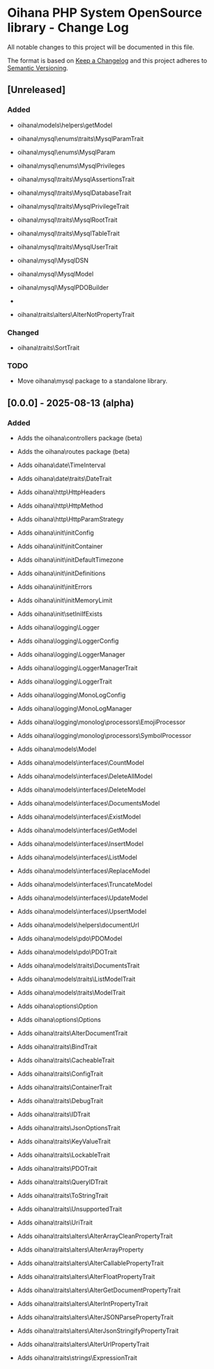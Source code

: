 # Oihana PHP System OpenSource library - Change Log

All notable changes to this project will be documented in this file.

The format is based on [Keep a Changelog](http://keepachangelog.com/) and this project adheres to [Semantic Versioning](http://semver.org/).

## [Unreleased]

### Added

- oihana\models\helpers\getModel

- oihana\mysql\enums\traits\MysqlParamTrait
- oihana\mysql\enums\MysqlParam
- oihana\mysql\enums\MysqlPrivileges
- oihana\mysql\traits\MysqlAssertionsTrait
- oihana\mysql\traits\MysqlDatabaseTrait
- oihana\mysql\traits\MysqlPrivilegeTrait
- oihana\mysql\traits\MysqlRootTrait
- oihana\mysql\traits\MysqlTableTrait
- oihana\mysql\traits\MysqlUserTrait
- oihana\mysql\MysqlDSN
- oihana\mysql\MysqlModel
- oihana\mysql\MysqlPDOBuilder
-  
- oihana\traits\alters\AlterNotPropertyTrait

### Changed

- oihana\traits\SortTrait

### TODO

  - Move oihana\mysql package to a standalone library.

## [0.0.0] - 2025-08-13 (alpha)

### Added

- Adds the oihana\controllers package (beta)
- Adds the oihana\routes package (beta)

- Adds oihana\date\TimeInterval
- Adds oihana\date\traits\DateTrait

- Adds oihana\http\HttpHeaders
- Adds oihana\http\HttpMethod
- Adds oihana\http\HttpParamStrategy

- Adds oihana\init\initConfig
- Adds oihana\init\initContainer
- Adds oihana\init\initDefaultTimezone
- Adds oihana\init\initDefinitions
- Adds oihana\init\initErrors
- Adds oihana\init\initMemoryLimit
- Adds oihana\init\setIniIfExists

- Adds oihana\logging\Logger
- Adds oihana\logging\LoggerConfig
- Adds oihana\logging\LoggerManager
- Adds oihana\logging\LoggerManagerTrait
- Adds oihana\logging\LoggerTrait
- Adds oihana\logging\MonoLogConfig
- Adds oihana\logging\MonoLogManager
- Adds oihana\logging\monolog\processors\EmojiProcessor
- Adds oihana\logging\monolog\processors\SymbolProcessor

- Adds oihana\models\Model
- Adds oihana\models\interfaces\CountModel
- Adds oihana\models\interfaces\DeleteAllModel
- Adds oihana\models\interfaces\DeleteModel
- Adds oihana\models\interfaces\DocumentsModel
- Adds oihana\models\interfaces\ExistModel
- Adds oihana\models\interfaces\GetModel
- Adds oihana\models\interfaces\InsertModel
- Adds oihana\models\interfaces\ListModel
- Adds oihana\models\interfaces\ReplaceModel
- Adds oihana\models\interfaces\TruncateModel
- Adds oihana\models\interfaces\UpdateModel
- Adds oihana\models\interfaces\UpsertModel
- Adds oihana\models\helpers\documentUrl
- Adds oihana\models\pdo\PDOModel
- Adds oihana\models\pdo\PDOTrait
- Adds oihana\models\traits\DocumentsTrait
- Adds oihana\models\traits\ListModelTrait
- Adds oihana\models\traits\ModelTrait

- Adds oihana\options\Option
- Adds oihana\options\Options

- Adds oihana\traits\AlterDocumentTrait
- Adds oihana\traits\BindTrait
- Adds oihana\traits\CacheableTrait
- Adds oihana\traits\ConfigTrait
- Adds oihana\traits\ContainerTrait
- Adds oihana\traits\DebugTrait
- Adds oihana\traits\IDTrait
- Adds oihana\traits\JsonOptionsTrait
- Adds oihana\traits\KeyValueTrait
- Adds oihana\traits\LockableTrait
- Adds oihana\traits\PDOTrait
- Adds oihana\traits\QueryIDTrait
- Adds oihana\traits\ToStringTrait
- Adds oihana\traits\UnsupportedTrait
- Adds oihana\traits\UriTrait

- Adds oihana\traits\alters\AlterArrayCleanPropertyTrait
- Adds oihana\traits\alters\AlterArrayProperty
- Adds oihana\traits\alters\AlterCallablePropertyTrait
- Adds oihana\traits\alters\AlterFloatPropertyTrait
- Adds oihana\traits\alters\AlterGetDocumentPropertyTrait
- Adds oihana\traits\alters\AlterIntPropertyTrait
- Adds oihana\traits\alters\AlterJSONParsePropertyTrait
- Adds oihana\traits\alters\AlterJsonStringifyPropertyTrait
- Adds oihana\traits\alters\AlterUrlPropertyTrait

- Adds oihana\traits\strings\ExpressionTrait

